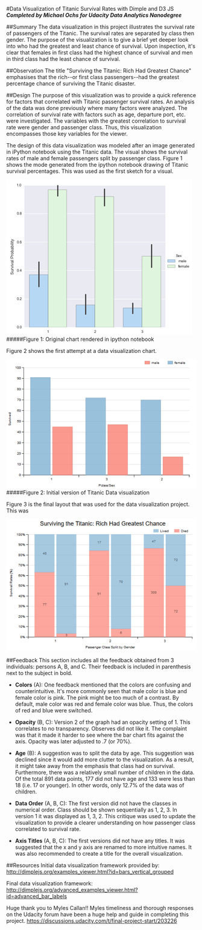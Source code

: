 #Data Visualization of Titanic Survival Rates with Dimple and D3 JS
**_Completed by Michael Ochs for Udacity Data Analytics Nanodegree_**

##Summary
The data visualization in this project illustrates the survival rate of passengers of the Titanic.  The survival rates are separated by class then gender.  The purpose of the visualization is to give a brief yet deeper look into who had the greatest and least chance of survival.  Upon inspection, it's clear that females in first class had the highest chance of survival and men in third class had the least chance of survival.

##Observation
The title "Surviving the Titanic: Rich Had Greatest Chance" emphasises that the rich--or first class passengers--had the greatest percentage chance of surviving the Titanic disaster.  

##Design
The purpose of this visualization was to provide a quick reference for factors that correlated with Titanic passenger survival rates.  An analysis of the data was done previously where many factors were analyzed.  The correlation of survival rate with factors such as age, departure port, etc. were investigated.  The variables with the greatest correlation to survival rate were gender and passenger class.  Thus, this visualization encompasses those key variables for the viewer.

The design of this data visualization was modeled after an image generated in iPython notebook using the Titanic data.  The visual shows the survival rates of male and female passengers split by passenger class.  Figure 1 shows the mode generated from the ipython notebook drawing of Titanic survival percentages.  This was used as the first sketch for a visual.

![alt tag](https://github.com/mtochs/Udacity/blob/master/Data%20Analytics%20Nanodegree/P6%20Data%20Visualization%20with%20Dimple%20and%20D3%20JS/py_chart.png "Original chart from ipython notebook")
#####Figure 1: Original chart rendered in ipython notebook


Figure 2 shows the first attempt at a data visualization chart.

![alt tag](https://github.com/mtochs/Udacity/blob/master/Data%20Analytics%20Nanodegree/P6%20Data%20Visualization%20with%20Dimple%20and%20D3%20JS/d3_graph_v1.png "Initial Version of Titanic Data Visualization")
#####Figure 2: Initial version of Titanic Data visualization


Figure 3 is the final layout that was used for the data visualization project.  This was 

![alt tag](https://github.com/mtochs/Udacity/blob/master/Data%20Analytics%20Nanodegree/P6%20Data%20Visualization%20with%20Dimple%20and%20D3%20JS/d3_graph_v2.png "Final Version of Titanic Data Visualization")

##Feedback
This section includes all the feedback obtained from 3 individuals: persons A, B, and C.  Their feedback is included in parenthesis next to the subject in bold.

- **Colors** (A): One feedback mentioned that the colors are confusing and counterintuitive.  It's more commonly seen that male color is blue and female color is pink.  The pink might be too much of a contrast.  By default, male color was red and female color was blue.  Thus, the colors of red and blue were switched. 

- **Opacity** (B, C): Version 2 of the graph had an opacity setting of 1.  This correlates to no transparency.  Observes did not like it.  The complaint was that it made it harder to see where the bar chart fits against the axis.  Opacity was later adjusted to .7 (or 70%).

- **Age** (B): A suggestion was to split the data by age.  This suggestion was declined since it would add more clutter to the visualization.  As a result, it might take away from the emphasis that class had on survival.  Furthermore, there was a relatively small number of children in the data. Of the total 891 data points, 177 did not have age and 133 were less than 18 (i.e. 17 or younger).  In other words, only 12.7% of the data was of children. 

- **Data Order** (A, B, C): The first version did not have the classes in numerical order.  Class should be shown sequentially as 1, 2, 3.  In version 1 it was displayed as 1, 3, 2.  This critique was used to update the visualization to provide a clearer understanding on how passenger class correlated to survival rate.

- **Axis Titles** (A, B, C): The first versions did not have any titles.  It was suggested that the x and y axis are renamed to more intuitive names.  It was also recommended to create a title for the overall visualization.

##Resources
Initial data visualization framework provided by:
http://dimplejs.org/examples_viewer.html?id=bars_vertical_grouped

Final data visualization framework:
http://dimplejs.org/advanced_examples_viewer.html?id=advanced_bar_labels

Huge thank you to Myles Callan!!  Myles timeliness and thorough responses on the Udacity forum have been a huge help and guide in completing this project.
https://discussions.udacity.com/t/final-project-start/203226